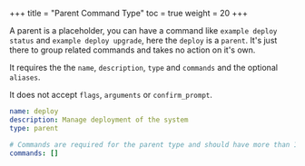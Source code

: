 +++
title = "Parent Command Type"
toc = true
weight = 20
+++

A parent is a placeholder, you can have a command like `example deploy status` and `example deploy upgrade`, here the `deploy` is a `parent`. It's just there to group related commands and takes no action on it's own.

It requires the the `name`, `description`, `type` and `commands` and the optional `aliases`.

It does not accept `flags`, `arguments` or `confirm_prompt`.

```yaml
name: deploy
description: Manage deployment of the system
type: parent

# Commands are required for the parent type and should have more than 1
commands: []
```
